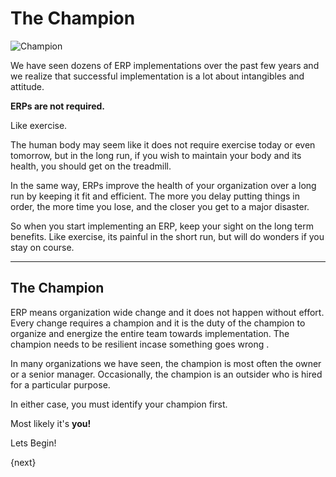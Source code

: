 <!-- add-breadcrumbs -->
<!-- no-heading -->

<h1 class="white">The Champion</h1>

<img alt="Champion" class="screenshot" src="{{docs_base_url}}/assets/img/setup/implementation-image.png">

We have seen dozens of ERP implementations over the past few years and we
realize that successful implementation is a lot about intangibles and
attitude.

**ERPs are not required.**

Like exercise.

The human body may seem like it does not require exercise today or even tomorrow,
but in the long run, if you wish to maintain your body and its health, you
should get on the treadmill.

In the same way, ERPs improve the health of your organization over a long run
by keeping it fit and efficient. The more you delay putting things in order,
the more time you lose, and the closer you get to a major disaster.

So when you start implementing an ERP, keep your sight on the long term
benefits. Like exercise, its painful in the short run, but will do wonders if
you stay on course.

* * *

## The Champion

ERP means organization wide change and it does not happen without effort.
Every change requires a champion and it is the duty of the champion to
organize and energize the entire team towards implementation. The champion
needs to be resilient incase something goes wrong .

In many organizations we have seen, the champion is most often the owner or a
senior manager. Occasionally, the champion is an outsider who is hired for a
particular purpose.

In either case, you must identify your champion first.

Most likely it's **you!**

Lets Begin!

{next}
